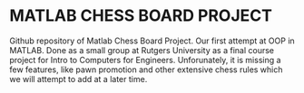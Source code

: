 # MATLAB CHESS BOARD PROJECT
Github repository of Matlab Chess Board Project.  Our first attempt at OOP in MATLAB.  Done as a small group at Rutgers University as a final course project for Intro to Computers for Engineers.  Unforunately, it is missing a few features, like pawn promotion and other extensive chess rules which we will attempt to add at a later time.